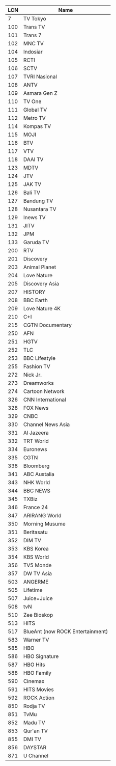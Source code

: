 LCN | Name
-- | --
7 | TV Tokyo
100 | Trans TV
101 | Trans 7
102 | MNC TV
104 | Indosiar
105 | RCTI
106 | SCTV
107 | TVRI Nasional
108 | ANTV
109 | Asmara Gen Z
110 | TV One
111 | Global TV
112 | Metro TV
114 | Kompas TV
115 | MOJI
116 | BTV
117 | VTV
118 | DAAI TV
123 | MDTV
124 | JTV
125 | JAK TV
126 | Bali TV
127 | Bandung TV
128 | Nusantara TV
129 | Inews TV
131 | JITV
132 | JPM
133 | Garuda TV
200 | RTV
201 | Discovery
203 | Animal Planet
204 | Love Nature
205 | Discovery Asia
207 | HISTORY
208 | BBC Earth
209 | Love Nature 4K
210 | C+I
215 | CGTN Documentary
250 | AFN
251 | HGTV
252 | TLC
253 | BBC Lifestyle
255 | Fashion TV
272 | Nick Jr.
273 | Dreamworks
274 | Cartoon Network
326 | CNN International
328 | FOX News
329 | CNBC
330 | Channel News Asia
331 | Al Jazeera
332 | TRT World
334 | Euronews
335 | CGTN
338 | Bloomberg
341 | ABC Austalia
343 | NHK World
344 | BBC NEWS
345 | TXBiz
346 | France 24
347 | ARIRANG World
350 | Morning Musume
351 | Beritasatu
352 | DIM TV
353 | KBS Korea
354 | KBS World
356 | TV5 Monde
357 | DW TV Asia
503 | ANGERME
505 | Lifetime
507 | Juice=Juice
508 | tvN
510 | Zee Bioskop
513 | HITS
517 | BlueAnt (now ROCK Entertainment)
583 | Warner TV
585 | HBO
586 | HBO Signature
587 | HBO Hits
588 | HBO Family
590 | Cinemax
591 | HITS Movies
592 | ROCK Action
850 | Rodja TV
851 | TvMu
852 | Madu TV
853 | Qur'an TV
855 | DMI TV
856 | DAYSTAR
871 | U Channel
